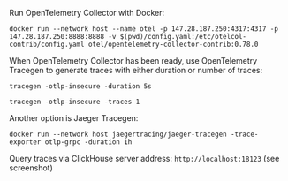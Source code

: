 Run OpenTelemetry Collector with Docker:

`docker run --network host --name otel -p 147.28.187.250:4317:4317 -p 147.28.187.250:8888:8888 -v $(pwd)/config.yaml:/etc/otelcol-contrib/config.yaml otel/opentelemetry-collector-contrib:0.78.0`

When OpenTelemetry Collector has been ready, use OpenTelemetry Tracegen to generate traces with either duration or number of traces:

`tracegen -otlp-insecure -duration 5s`

`tracegen -otlp-insecure -traces 1`

Another option is Jaeger Tracegen:

`docker run --network host jaegertracing/jaeger-tracegen -trace-exporter otlp-grpc -duration 1h`

Query traces via ClickHouse server address: `http://localhost:18123` (see screenshot)

